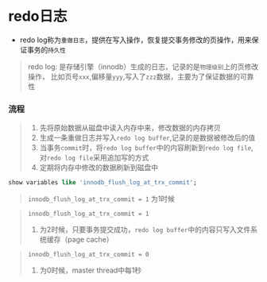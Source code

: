 # redo日志
- redo log称为`重做日志`，提供在写入操作，恢复提交事务修改的页操作，用来保证事务的`持久性`

> redo log: 是存储引擎（innodb）生成的日志，记录的是`物理级别`上的页修改操作，
> 比如页号`xxx`,偏移量`yyy`,写入了`zzz`数据，主要为了保证数据的可靠性

### 流程
> 1. 先将原始数据从磁盘中读入内存中来，修改数据的内存拷贝
> 2. 生成一条重做日志并写入`redo log buffer`,记录的是数据被修改后的值
> 3. 当事务`commit`时，将`redo log buffer`中的内容刷新到`redo log file`,对`redo log file`采用追加写的方式
> 4. 定期将内存中修改的数据刷新到磁盘中


```sql
show variables like 'innodb_flush_log_at_trx_commit';
```

> `innodb_flush_log_at_trx_commit = 1`
> 为1时候
> 
>

> `innodb_flush_log_at_trx_commit = 1`
> 1. 为2时候，只要事务提交成功，`redo log buffer`中的内容只写入文件系统缓存（page cache）
> 
>


> `innodb_flush_log_at_trx_commit = 0`
> 1. 为0时候，master thread中每1秒